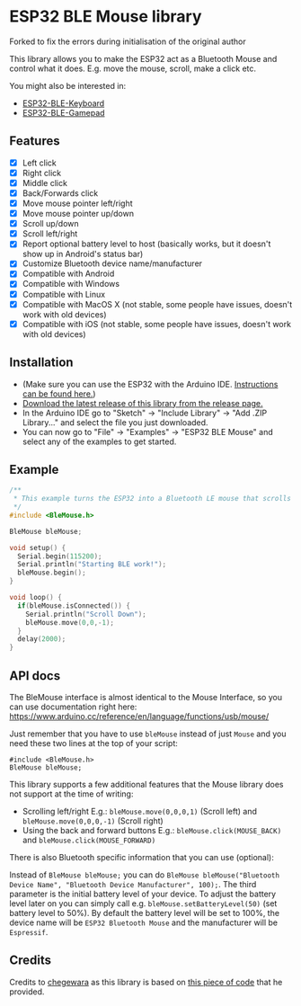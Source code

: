 # ESP32 BLE Mouse library
Forked to fix the errors during initialisation of the original author

This library allows you to make the ESP32 act as a Bluetooth Mouse and control what it does. E.g. move the mouse, scroll, make a click etc.

You might also be interested in:
- [ESP32-BLE-Keyboard](https://github.com/T-vK/ESP32-BLE-Keyboard)
- [ESP32-BLE-Gamepad](https://github.com/lemmingDev/ESP32-BLE-Gamepad)

## Features

 - [x] Left click
 - [x] Right click
 - [x] Middle click
 - [x] Back/Forwards click
 - [x] Move mouse pointer left/right
 - [x] Move mouse pointer up/down
 - [x] Scroll up/down
 - [x] Scroll left/right
 - [x] Report optional battery level to host (basically works, but it doesn't show up in Android's status bar)
 - [x] Customize Bluetooth device name/manufacturer
 - [x] Compatible with Android
 - [x] Compatible with Windows
 - [x] Compatible with Linux
 - [x] Compatible with MacOS X (not stable, some people have issues, doesn't work with old devices)
 - [x] Compatible with iOS (not stable, some people have issues, doesn't work with old devices)
 
## Installation
- (Make sure you can use the ESP32 with the Arduino IDE. [Instructions can be found here.](https://github.com/espressif/arduino-esp32#installation-instructions))
- [Download the latest release of this library from the release page.](https://github.com/chamithchathuka/ESP32-BLE-Mouse/releases)
- In the Arduino IDE go to "Sketch" -> "Include Library" -> "Add .ZIP Library..." and select the file you just downloaded.
- You can now go to "File" -> "Examples" -> "ESP32 BLE Mouse" and select any of the examples to get started.

## Example

``` C++
/**
 * This example turns the ESP32 into a Bluetooth LE mouse that scrolls down every 2 seconds.
 */
#include <BleMouse.h>

BleMouse bleMouse;

void setup() {
  Serial.begin(115200);
  Serial.println("Starting BLE work!");
  bleMouse.begin();
}

void loop() {
  if(bleMouse.isConnected()) {
    Serial.println("Scroll Down");
    bleMouse.move(0,0,-1);
  }
  delay(2000);
}
```

## API docs
The BleMouse interface is almost identical to the Mouse Interface, so you can use documentation right here:
https://www.arduino.cc/reference/en/language/functions/usb/mouse/

Just remember that you have to use `bleMouse` instead of just `Mouse` and you need these two lines at the top of your script:
```
#include <BleMouse.h>
BleMouse bleMouse;
```

This library supports a few additional features that the Mouse library does not support at the time of writing:

- Scrolling left/right E.g.: `bleMouse.move(0,0,0,1)` (Scroll left) and `bleMouse.move(0,0,0,-1)` (Scroll right)
- Using the back and forward buttons E.g.: `bleMouse.click(MOUSE_BACK)` and `bleMouse.click(MOUSE_FORWARD)`

There is also Bluetooth specific information that you can use (optional):

Instead of `BleMouse bleMouse;` you can do `BleMouse bleMouse("Bluetooth Device Name", "Bluetooth Device Manufacturer", 100);`.
The third parameter is the initial battery level of your device. To adjust the battery level later on you can simply call e.g.  `bleMouse.setBatteryLevel(50)` (set battery level to 50%).
By default the battery level will be set to 100%, the device name will be `ESP32 Bluetooth Mouse` and the manufacturer will be `Espressif`.


## Credits

Credits to [chegewara](https://github.com/chegewara) as this library is based on [this piece of code](https://github.com/nkolban/esp32-snippets/issues/230#issuecomment-473135679) that he provided.
